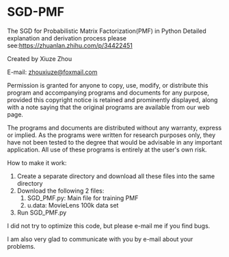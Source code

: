 # SGD-PMF
The SGD for Probabilistic Matrix Factorization(PMF) in Python
Detailed explanation and derivation process please see:https://zhuanlan.zhihu.com/p/34422451


Created by Xiuze Zhou 

E-mail: zhouxiuze@foxmail.com

Permission is granted for anyone to copy, use, modify, or  distribute this program and accompanying programs and documents  for any purpose, provided this copyright notice is retained and  prominently displayed, along with a note saying that the original  programs are available from our web page.


The programs and documents are distributed without any warranty,  express or implied. As the programs were written for research  purposes only, they have not been tested to the degree that would  be advisable in any important application. All use of these programs is entirely at the user's own risk.

How to make it work:

   1. Create a separate directory and download all these files into the same directory
   2. Download the following 2 files: 
       1) SGD_PMF.py: Main file for training PMF
       2) u.data: MovieLens 100k data set
   3. Run SGD_PMF.py

I did not try to optimize this code, but please e-mail me if you find bugs.

I am also very glad to communicate with you by e-mail about your problems.
